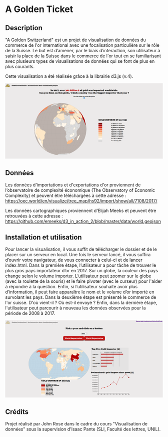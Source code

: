 # A Golden Ticket


## Description
"A Golden Switzerland" est un projet de visualisation de données du commerce de l'or international avec une focalisation particulière sur le rôle de la Suisse. Le but est d’amener, par le biais d’interaction, son utilisateur à saisir la place de la Suisse dans le commerce de l'or tout en se familiarisant avec plusieurs types de visualisations de données qui se font de plus en plus courants.
 
Cette visualisation a été réalisée grâce à la librairie d3.js (v.4). 

![Illustration 1 - GoldImportsByCountry](illustration/GoldenSwitzerland_01.PNG?raw=true "Title")


## Données
Les données d'importations et d'exportations d'or proviennent de l’observatoire de complexité économique (The Observatory of Economic Complexity) et peuvent être téléchargées à cette adresse :
https://oec.world/en/visualize/tree_map/hs92/import/show/all/7108/2017/

Les données cartographiques proviennent d’Elijah Meeks et peuvent être retrouvées à cette adresse :
https://github.com/emeeks/d3_in_action_2/blob/master/data/world.geojson

## Installation et utilisation
Pour lancer la visualisation, il vous suffit de télécharger le dossier et de le placer sur un serveur en local. Une fois le serveur lancé, il vous suffira d’ouvrir votre navigateur, de vous connecter à celui-ci et de lancer index.html.
Dans la première étape, l’utilisateur a pour tâche de trouver le plus gros pays importateur d’or en 2017. Sur un globe, la couleur des pays change selon le volume importer. L’utilisateur peut zoomer sur le globe (avec la roulette de la souris) et le faire pivoter (avec le curseur) pour l'aider à répondre à la question. Enfin, si l’utilisateur souhaite avoir plus d’information, il peut faire apparaître le nom et le volume d’or importé en survolant les pays.
Dans la deuxième étape est présenté le commerce de l'or suisse. D'où vient-il ? Où est-il envoyé ? Enfin, dans la dernière étape, l'utilisateur peut parcourir à nouveau les données observées pour la période de 2008 à 2017.

![Illustration 2 - GoldImportsByCountryFull](illustration/GoldenSwitzerland_02.PNG?raw=true "Title")

## Crédits
Projet réalisé par John Rose dans le cadre du cours "Visualisation de données" sous la supervision d'Isaac Pante (SLI, Faculté des lettres, UNIL).

